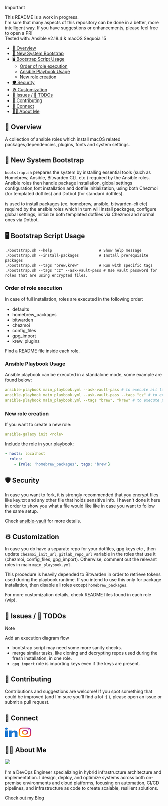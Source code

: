 > [!IMPORTANT]
> This README is a work in progress.<br>
> I'm sure that many aspects of this repository can be done in a better, more intelligent way. If you have suggestions or enhancements, please feel free to open a PR!<br>
> Tested with: Ansible v2.18.4 & macOS Sequoia 15

- [📝 Overview](#-overview)
- [🚀 New System Bootstrap](#-new-system-bootstrap)
- [🖥️ Bootstrap Script Usage](#️-bootstrap-script-usage)
  - [Order of role execution](#order-of-role-execution)
  - [Ansible Playbook Usage](#ansible-playbook-usage)
  - [New role creation](#new-role-creation)
- [🛡️ Security](#️-security)
- [⚙️ Customization](#️-customization)
- [🐞 Issues / 📝 TODOs](#-issues---todos)
- [🤝 Contributing](#-contributing)
- [🔗 Connect](#-connect)
- [🧑‍💻 About Me](#-about-me)

## 📝 Overview

A collection of ansible roles which install macOS related packages,dependencies, plugins, fonts and system settings.

## 🚀 New System Bootstrap

`bootstrap.sh` prepares the system by installing essential tools (such as Homebrew, Ansible, Bitwarden CLI, etc.) required by the Ansible roles.
Ansible roles then handle package installation, global settings configuration,font installation and dotfile initialization, using both Chezmoi (for templated dotfiles) and Dotbot (for standard dotfiles).

is used to install packages (ex. homebrew, ansible, bitwarden-cli etc) required by the ansible roles which in turn will install packages, configure global settings, initialize both templated dotfiles via Chezmoi and normal ones via Dotbot. 

## 🖥️ Bootstrap Script Usage

```shell
./bootstrap.sh --help                     # Show help message
./bootstrap.sh --install-packages         # Install prerequisite packages
./bootstrap.sh --tags "brew,krew"         # Run with specific tags
./bootstrap.sh --tags "cz" --ask-vault-pass # Use vault password for roles that are using encrypted files.
```
### Order of role execution

In case of full installation, roles are executed in the following order: 

- defaults
- homebrew_packages
- bitwarden
- chezmoi
- config_files
- gpg_import
- krew_plugins

Find a README file inside each role.

### Ansible Playbook Usage

Ansible playbook can be executed in a standalone mode, some example are found below:

```yaml
ansible-playbook main_playbook.yml --ask-vault-pass # to execute all tasks
ansible-playbook main_playbook.yml --ask-vault-pass --tags "cz" # to execute only specific roles which uses encrypted files
ansible-playbook main_playbook.yml --tags "brew", "krew" # to execute package and krew installation
```

### New role creation

If you want to create a new role:

```yaml
ansible-galaxy init <role>
```

Include the role in your playbook:

```yaml
- hosts: localhost
  roles:
    - {role: 'homebrew_packages', tags: 'brew'}
```

## 🛡️ Security 

In case you want to fork, it is strongly recommended that you encrypt files like key.txt and any other file that holds sensitive info. I haven't done it here in order to show you what a file would like like in case you want to follow the same setup.

Check [ansible-vault](https://docs.ansible.com/ansible/latest/vault_guide/vault_encrypting_content.html) for more details.

## ⚙️ Customization

In case you do have a separate repo for your dotfiles, gpg keys etc , then update `chezmoi_init_url`, `gitlab_repo_url` variable in the roles that use it (chezmoi, config_files, gpg_import). Otherwise, comment out the relevant roles in main `main_playbook.yml`.

This procedure is heavily depended to Bitwarden in order to retrieve tokens used during the playbook runtime. If you intend to use this only for package installation, then disable all roles except `homebrew_packages`.

For more customization details, check README files found in each role (wip).

## 🐞 Issues / 📝 TODOs

> [!NOTE] 
> Add an execution diagram flow

* bootstrap script may need some more sanity checks.
* merge similar tasks, like cloning and decrypting repos used during the fresh installation, in one role.
* `gpg_import` role is importing keys even if the keys are present.

## 🤝 Contributing

Contributions and suggestions are welcome! If you spot something that could be improved (and I'm sure you'll find a lot :) ), please open an issue or submit a pull request.

## 🔗 Connect

<p align="left">
<a href="https://linkedin.com/in/roupasz" target="blank"><img align="center" src="./src/images/icons/social/linked-in.svg" alt="roupasz" height="30" width="40" /></a>
<a href="https://instagram.com/paparoup_" target="blank"><img align="center" src="./src/images/icons/social/instagram.svg" alt="roupasz" height="30" width="40" /></a>

## 🧑‍💻 About Me

<a href="https://zoisroupas.dev/" target="_blank">
<img src="https://img.shields.io/website?url=https%3A%2F%2Fzoisroupas.dev%2F&logo=github&style=flat-square" />
</a>

I'm a DevOps Engineer specializing in hybrid infrastructure architecture and implementation. I design, deploy, and optimize systems across both on-premise environments and cloud platforms, focusing on automation, CI/CD pipelines, and infrastructure as code to create scalable, resilient solutions.

[Check out my Blog](https://myhomelab.gr/)